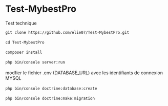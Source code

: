 # Test-MybestPro
Test technique <br/>


`git clone https://github.com/elie07/Test-MybestPro.git`<br/><br/>
`cd Test-MybestPro`<br/><br/>
`composer install`<br/><br/>
`php bin/console server:run`<br/><br/>
modfier le fichier .env (DATABASE_URL) avec les identifiants de connexion MYSQL</br></br>
`php bin/console doctrine:database:create`</br></br>
`php bin/console doctrine:make:migration`</br></br>

